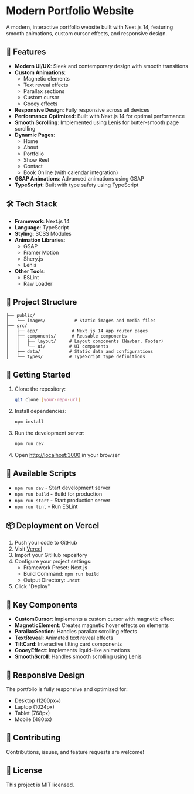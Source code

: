 # Modern Portfolio Website

A modern, interactive portfolio website built with Next.js 14, featuring smooth animations, custom cursor effects, and responsive design.

## 🌟 Features

- **Modern UI/UX**: Sleek and contemporary design with smooth transitions
- **Custom Animations**:
  - Magnetic elements
  - Text reveal effects
  - Parallax sections
  - Custom cursor
  - Gooey effects
- **Responsive Design**: Fully responsive across all devices
- **Performance Optimized**: Built with Next.js 14 for optimal performance
- **Smooth Scrolling**: Implemented using Lenis for butter-smooth page scrolling
- **Dynamic Pages**:
  - Home
  - About
  - Portfolio
  - Show Reel
  - Contact
  - Book Online (with calendar integration)
- **GSAP Animations**: Advanced animations using GSAP
- **TypeScript**: Built with type safety using TypeScript

## 🛠️ Tech Stack

- **Framework**: Next.js 14
- **Language**: TypeScript
- **Styling**: SCSS Modules
- **Animation Libraries**:
  - GSAP
  - Framer Motion
  - Shery.js
  - Lenis
- **Other Tools**:
  - ESLint
  - Raw Loader

## 📁 Project Structure

```
├── public/
│   └── images/           # Static images and media files
├── src/
│   ├── app/             # Next.js 14 app router pages
│   ├── components/      # Reusable components
│   │   ├── layout/     # Layout components (Navbar, Footer)
│   │   └── ui/         # UI components
│   ├── data/           # Static data and configurations
│   └── types/          # TypeScript type definitions
```

## 🚀 Getting Started

1. Clone the repository:

   ```bash
   git clone [your-repo-url]
   ```

2. Install dependencies:

   ```bash
   npm install
   ```

3. Run the development server:

   ```bash
   npm run dev
   ```

4. Open [http://localhost:3000](http://localhost:3000) in your browser

## 🔧 Available Scripts

- `npm run dev` - Start development server
- `npm run build` - Build for production
- `npm run start` - Start production server
- `npm run lint` - Run ESLint

## 📦 Deployment on Vercel

1. Push your code to GitHub
2. Visit [Vercel](https://vercel.com)
3. Import your GitHub repository
4. Configure your project settings:
   - Framework Preset: Next.js
   - Build Command: `npm run build`
   - Output Directory: `.next`
5. Click "Deploy"

## 🎨 Key Components

- **CustomCursor**: Implements a custom cursor with magnetic effect
- **MagneticElement**: Creates magnetic hover effects on elements
- **ParallaxSection**: Handles parallax scrolling effects
- **TextReveal**: Animated text reveal effects
- **TiltCard**: Interactive tilting card components
- **GooeyEffect**: Implements liquid-like animations
- **SmoothScroll**: Handles smooth scrolling using Lenis

## 📱 Responsive Design

The portfolio is fully responsive and optimized for:

- Desktop (1200px+)
- Laptop (1024px)
- Tablet (768px)
- Mobile (480px)

## 🤝 Contributing

Contributions, issues, and feature requests are welcome!

## 📄 License

This project is MIT licensed.
